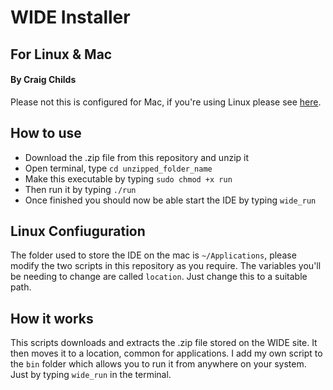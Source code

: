# WIDE Installer
## For Linux & Mac
#### By Craig Childs

Please not this is configured for Mac, if you're using Linux please see [here](#LinuxConfiguration).

## How to use
 - Download the .zip file from this repository and unzip it
 - Open terminal, type `cd unzipped_folder_name`
 - Make this executable by typing `sudo chmod +x run`
 - Then run it by typing `./run`
 - Once finished you should now be able start the IDE by typing `wide_run`

## Linux Confiuguration
The folder used to store the IDE on the mac is `~/Applications`, please modify the two scripts in this repository as you require. The variables you'll be needing to change are called `location`. Just change this to a suitable path.

## How it works
This scripts downloads and extracts the .zip file stored on the WIDE site. It then moves it to a location, common for applications. I add my own script to the `bin` folder which allows you to run it from anywhere on your system. Just by typing `wide_run` in the terminal.
